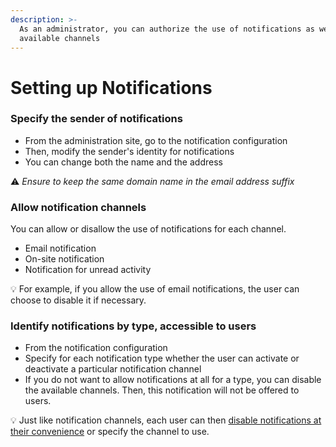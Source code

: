 ```yaml
---
description: >-
  As an administrator, you can authorize the use of notifications as well as the
  available channels
---
```


# Setting up Notifications

### Specify the sender of notifications&#x20;

* From the administration site, go to the notification configuration
* Then, modify the sender's identity for notifications&#x20;
* You can change both the name and the address&#x20;

:warning: _Ensure to keep the same domain name in the email address suffix_&#x20;

### Allow notification channels&#x20;

You can allow or disallow the use of notifications for each channel.&#x20;

* Email notification&#x20;
* On-site notification&#x20;
* Notification for unread activity&#x20;

:bulb: For example, if you allow the use of email notifications, the user can choose to disable it if necessary.&#x20;

### Identify notifications by type, accessible to users&#x20;

* From the notification configuration&#x20;
* Specify for each notification type whether the user can activate or deactivate a particular notification channel&#x20;
* If you do not want to allow notifications at all for a type, you can disable the available channels. Then, this notification will not be offered to users.&#x20;

:bulb: Just like notification channels, each user can then [disable notifications at their convenience](../../user-guide/discovering-helpful-features/updating-your-notifications.md) or specify the channel to use.
